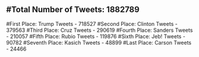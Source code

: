 #Total Number of Tweets: 1882789 
---
#First Place: Trump Tweets - 718527
#Second Place: Clinton Tweets - 379563
#Third Place: Cruz Tweets - 290619
#Fourth Place: Sanders Tweets - 210057
#Fifth Place: Rubio Tweets - 119876
#Sixth Place: Jeb! Tweets - 90782
#Seventh Place: Kasich Tweets - 48899
#Last Place: Carson Tweets - 24466
